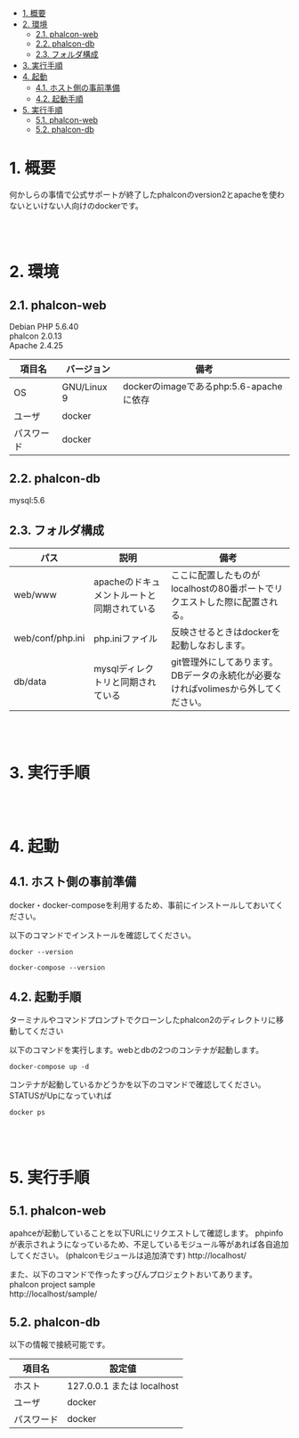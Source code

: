 <!-- TOC -->

- [1. 概要](#1-概要)
- [2. 環境](#2-環境)
    - [2.1. phalcon-web](#21-phalcon-web)
    - [2.2. phalcon-db](#22-phalcon-db)
    - [2.3. フォルダ構成](#23-フォルダ構成)
- [3. 実行手順](#3-実行手順)
- [4. 起動](#4-起動)
    - [4.1. ホスト側の事前準備](#41-ホスト側の事前準備)
    - [4.2. 起動手順](#42-起動手順)
- [5. 実行手順](#5-実行手順)
    - [5.1. phalcon-web](#51-phalcon-web)
    - [5.2. phalcon-db](#52-phalcon-db)

<!-- /TOC -->


# 1. 概要
何かしらの事情で公式サポートが終了したphalconのversion2とapacheを使わないといけない人向けのdockerです。  

<br><br>

# 2. 環境
## 2.1. phalcon-web
 Debian 
PHP 5.6.40  
phalcon 2.0.13  
Apache 2.4.25  

| 項目名 | バージョン | 備考 |
----|----|---- 
| OS | GNU/Linux 9 | dockerのimageであるphp:5.6-apacheに依存 |
| ユーザ | docker | |
| パスワード | docker | |

## 2.2. phalcon-db
mysql:5.6 

## 2.3. フォルダ構成
| パス | 説明 | 備考 |
----|----|---- 
| web/www| apacheのドキュメントルートと同期されている| ここに配置したものがlocalhostの80番ポートでリクエストした際に配置される。 | 
| web/conf/php.ini| php.iniファイル| 反映させるときはdockerを起動しなおします。 | |
| db/data | mysqlディレクトリと同期されている | git管理外にしてあります。DBデータの永続化が必要なければvolimesから外してください。 |

<br><br>
# 3. 実行手順

<br><br>
# 4. 起動
## 4.1. ホスト側の事前準備
docker・docker-composeを利用するため、事前にインストールしておいてください。

以下のコマンドでインストールを確認してください。
```
docker --version
```
```
docker-compose --version
```

## 4.2. 起動手順
ターミナルやコマンドプロンプトでクローンしたphalcon2のディレクトリに移動してください

以下のコマンドを実行します。webとdbの2つのコンテナが起動します。
```
docker-compose up -d
```
コンテナが起動しているかどうかを以下のコマンドで確認してください。
STATUSがUpになっていれば
```
docker ps
```

<br><br>

# 5. 実行手順
## 5.1. phalcon-web
apahceが起動していることを以下URLにリクエストして確認します。
phpinfoが表示されようになっているため、不足しているモジュール等があれば各自追加してください。
(phalconモジュールは追加済です)
http://localhost/


また、以下のコマンドで作ったすっぴんプロジェクトおいてあります。  
phalcon project sample  
http://localhost/sample/


## 5.2. phalcon-db
以下の情報で接続可能です。

| 項目名 | 設定値 |
----|---- 
| ホスト | 127.0.0.1 または localhost |
| ユーザ | docker |
| パスワード | docker |